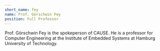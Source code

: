```yaml
---
short_name: fey
name: Prof. Görschwin Fey
position: Full Professor
---
```

Prof. Görschwin Fey is the spokeperson of CAUSE.
He is a professor for Computer Engineering at the Institute of Embedded Systems at Hamburg University of Technology.
